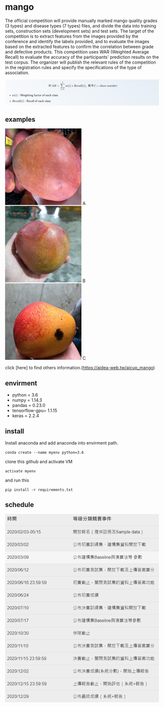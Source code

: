 # mango
 

The official competition will provide manually marked mango quality grades (3 types) and disease types (7 types) files, and divide the data into training sets, construction sets (development sets) and test sets. The target of the competition is to extract features from the images provided by the conference and identify the labels provided, and to evaluate the images based on the extracted features to confirm the correlation between grade and defective products. This competition uses WAR (Weighted Average Recall) to evaluate the accuracy of the participants' prediction results on the test corpus. The organizer will publish the relevant rules of the competition in the registration rules and specify the specifications of the type of association.
<div align=center><img src="https://github.com/kaede10263/mango/blob/master/others/score.png"/></div>


## examples
<img width="250" height="250" src="https://github.com/kaede10263/mango/blob/master/data/C1-P1_Dev/00033.jpg"/> A <img width="250" height="250" src="https://github.com/kaede10263/mango/blob/master/data/C1-P1_Dev/00027.jpg"/> B <img width="250" height="250" src="https://github.com/kaede10263/mango/blob/master/data/C1-P1_Dev/00051.jpg"/> C 

click [here] to find others information.(https://aidea-web.tw/aicup_mango)



## envirment
*   python = 3.6
*   numpy = 1.14.3
*   pandas = 0.23.0
*   tensorflow-gpu= 1.1.15
*   keras = 2.2.4

## install
Install anaconda and add anaconda into envirment path.
```
conda create --name myenv python=3.6
```

clone this github and activate VM
```
activate myenv
```

and run this 

``` 
pip install -r requirements.txt
``` 

## schedule
<div align=center><img src="https://github.com/kaede10263/mango/blob/master/others/schedule.png"/></div>

